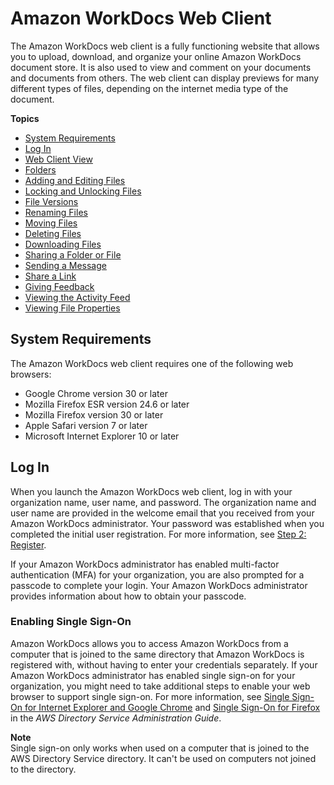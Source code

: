 # Amazon WorkDocs Web Client<a name="web_client_help"></a>

The Amazon WorkDocs web client is a fully functioning website that allows you to upload, download, and organize your online Amazon WorkDocs document store\. It is also used to view and comment on your documents and documents from others\. The web client can display previews for many different types of files, depending on the internet media type of the document\. 

**Topics**
+ [System Requirements](#web_client_sys_reqs)
+ [Log In](#web_login)
+ [Web Client View](web_view.md)
+ [Folders](client_folders.md)
+ [Adding and Editing Files](client_add_files.md)
+ [Locking and Unlocking Files](client_lock_files.md)
+ [File Versions](client_file_versions.md)
+ [Renaming Files](web_rename_file.md)
+ [Moving Files](web_move_file.md)
+ [Deleting Files](client_delete_files.md)
+ [Downloading Files](client_download.md)
+ [Sharing a Folder or File](client_share.md)
+ [Sending a Message](client_message.md)
+ [Share a Link](web_share_link.md)
+ [Giving Feedback](client_add_feedback.md)
+ [Viewing the Activity Feed](activity_feed.md)
+ [Viewing File Properties](file_props.md)

## System Requirements<a name="web_client_sys_reqs"></a>

The Amazon WorkDocs web client requires one of the following web browsers:
+ Google Chrome version 30 or later
+ Mozilla Firefox ESR version 24\.6 or later
+ Mozilla Firefox version 30 or later
+ Apple Safari version 7 or later
+ Microsoft Internet Explorer 10 or later

## Log In<a name="web_login"></a>

When you launch the Amazon WorkDocs web client, log in with your organization name, user name, and password\. The organization name and user name are provided in the welcome email that you received from your Amazon WorkDocs administrator\. Your password was established when you completed the initial user registration\. For more information, see [Step 2: Register](getting_started.md#user_registration)\. 

If your Amazon WorkDocs administrator has enabled multi\-factor authentication \(MFA\) for your organization, you are also prompted for a passcode to complete your login\. Your Amazon WorkDocs administrator provides information about how to obtain your passcode\.

### Enabling Single Sign\-On<a name="single_sign_on"></a>

Amazon WorkDocs allows you to access Amazon WorkDocs from a computer that is joined to the same directory that Amazon WorkDocs is registered with, without having to enter your credentials separately\. If your Amazon WorkDocs administrator has enabled single sign\-on for your organization, you might need to take additional steps to enable your web browser to support single sign\-on\. For more information, see [Single Sign\-On for Internet Explorer and Google Chrome](http://docs.aws.amazon.com/directoryservice/latest/admin-guide/ie_sso.html) and [Single Sign\-On for Firefox](http://docs.aws.amazon.com/directoryservice/latest/admin-guide/firefox_sso.html) in the *AWS Directory Service Administration Guide*\.

**Note**  
Single sign\-on only works when used on a computer that is joined to the AWS Directory Service directory\. It can't be used on computers not joined to the directory\.